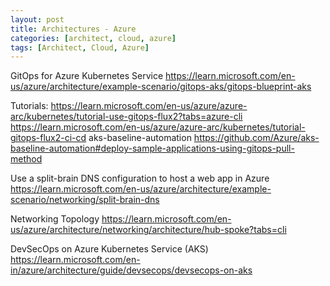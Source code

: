 ```yaml
---
layout: post
title: Architectures - Azure
categories: [architect, cloud, azure]
tags: [Architect, Cloud, Azure]
---
```



GitOps for Azure Kubernetes Service
https://learn.microsoft.com/en-us/azure/architecture/example-scenario/gitops-aks/gitops-blueprint-aks

Tutorials:
https://learn.microsoft.com/en-us/azure/azure-arc/kubernetes/tutorial-use-gitops-flux2?tabs=azure-cli
https://learn.microsoft.com/en-us/azure/azure-arc/kubernetes/tutorial-gitops-flux2-ci-cd
aks-baseline-automation
https://github.com/Azure/aks-baseline-automation#deploy-sample-applications-using-gitops-pull-method



Use a split-brain DNS configuration to host a web app in Azure
https://learn.microsoft.com/en-us/azure/architecture/example-scenario/networking/split-brain-dns


Networking Topology
https://learn.microsoft.com/en-us/azure/architecture/networking/architecture/hub-spoke?tabs=cli


DevSecOps on Azure Kubernetes Service (AKS)
https://learn.microsoft.com/en-in/azure/architecture/guide/devsecops/devsecops-on-aks